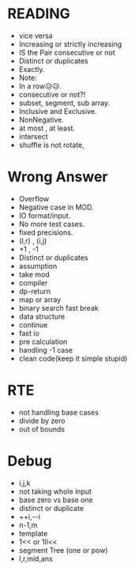 # READING
- vice versa
- Increasing or strictly increasing
- IS the Pair consecutive or not
- Distinct or duplicates
- Exactly.
- Note:
- In a row😥😥.
- consecutive or not?!
- subset, segment, sub array.
- Inclusive and Exclusive.
- NonNegative.
- at most , at least.
- intersect
- shuffle is not rotate,

# Wrong Answer
- Overflow
- Negative case in MOD.
- IO format/input.
- No more test cases.
- fixed precisions.
- (l,r) , (i,j)
- +1 , -1
- Distinct or duplicates
- assumption
- take mod
- compiler
- dp-return
- map or array
- binary search fast break 
- data structure
- continue
- fast io
- pre calculation
- handling -1 case
- clean code(keep it simple stupid)

# RTE
- not handling base cases
- divide by zero
- out of bounds

# Debug
- i,j,k
- not taking whole input
- base zero vs base one 
- distinct or duplicate
- ++i,--i
- n-1,m
- template
- 1<< or 1ll<<
- segment Tree (one or pow)
- l,r,mid,ans